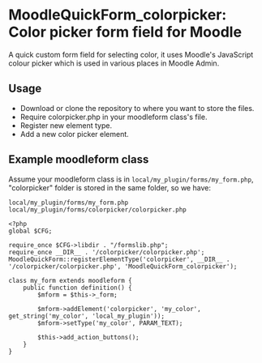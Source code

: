 # MoodleQuickForm_colorpicker: Color picker form field for Moodle

A quick custom form field for selecting color, it uses Moodle's JavaScript colour picker which is used in various places in Moodle Admin.

## Usage

* Download or clone the repository to where you want to store the files.
* Require colorpicker.php in your moodleform class's file.
* Register new element type.
* Add a new color picker element.

## Example moodleform class

Assume your moodleform class is in `local/my_plugin/forms/my_form.php`, "colorpicker" folder is stored in the same folder, so we have:

```
local/my_plugin/forms/my_form.php
local/my_plugin/forms/colorpicker/colorpicker.php

```

```
<?php
global $CFG;

require_once $CFG->libdir . "/formslib.php";
require_once __DIR__ . '/colorpicker/colorpicker.php';
MoodleQuickForm::registerElementType('colorpicker', __DIR__ . '/colorpicker/colorpicker.php', 'MoodleQuickForm_colorpicker');

class my_form extends moodleform {
	public function definition() {
		$mform = $this->_form;

		$mform->addElement('colorpicker', 'my_color', get_string('my_color', 'local_my_plugin'));
		$mform->setType('my_color', PARAM_TEXT);

		$this->add_action_buttons();
	}
}
```




